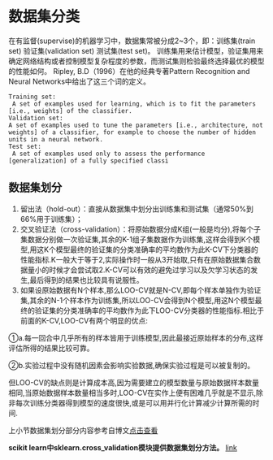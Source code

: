 # 数据集分类
在有监督(supervise)的机器学习中，数据集常被分成2~3个，即：训练集(train set) 验证集(validation set) 测试集(test set)。
训练集用来估计模型，验证集用来确定网络结构或者控制模型复杂程度的参数，而测试集则检验最终选择最优的模型的性能如何。
Ripley, B.D（1996）在他的经典专著Pattern Recognition and Neural Networks中给出了这三个词的定义。

```
Training set:
 A set of examples used for learning, which is to fit the parameters [i.e., weights] of the classifier.
Validation set:
A set of examples used to tune the parameters [i.e., architecture, not weights] of a classifier, for example to choose the number of hidden units in a neural network.
Test set:
 A set of examples used only to assess the performance [generalization] of a fully specified classi
 ```

## 数据集划分

1. 留出法（hold-out）：直接从数据集中划分出训练集和测试集（通常50%到66%用于训练集）；
2. 交叉验证法（cross-validation）：将原始数据分成K组(一般是均分),将每个子集数据分别做一次验证集,其余的K-1组子集数据作为训练集,这样会得到K个模型,用这K个模型最终的验证集的分类准确率的平均数作为此K-CV下分类器的性能指标.K一般大于等于2,实际操作时一般从3开始取,只有在原始数据集合数据量小的时候才会尝试取2.K-CV可以有效的避免过学习以及欠学习状态的发生,最后得到的结果也比较具有说服性。
3. 如果设原始数据有N个样本,那么LOO-CV就是N-CV,即每个样本单独作为验证集,其余的N-1个样本作为训练集,所以LOO-CV会得到N个模型,用这N个模型最终的验证集的分类准确率的平均数作为此下LOO-CV分类器的性能指标.相比于前面的K-CV,LOO-CV有两个明显的优点:

①a.每一回合中几乎所有的样本皆用于训练模型,因此最接近原始样本的分布,这样评估所得的结果比较可靠。


②b.实验过程中没有随机因素会影响实验数据,确保实验过程是可以被复制的。

但LOO-CV的缺点则是计算成本高,因为需要建立的模型数量与原始数据样本数量相同,当原始数据样本数量相当多时,LOO-CV在实作上便有困难几乎就是不显示,除非每次训练分类器得到模型的速度很快,或是可以用并行化计算减少计算所需的时间.

上小节数据集划分部分内容参考自博文[点击查看](http://blog.csdn.net/chl033/article/details/4671750)

**scikit learn中sklearn.cross_validation模块提供数据集划分方法。**
[link](http://scikit-learn.org/stable/modules/generated/sklearn.cross_validation.KFold.html#sklearn.cross_validation.KFold)
